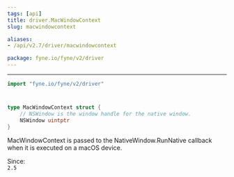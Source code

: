 ```yaml
---
tags: [api]
title: driver.MacWindowContext
slug: macwindowcontext

aliases:
- /api/v2.7/driver/macwindowcontext

package: fyne.io/fyne/v2/driver
---
```



---
```go
import "fyne.io/fyne/v2/driver"
```

#

###

```go
type MacWindowContext struct {
	// NSWindow is the window handle for the native window.
	NSWindow uintptr
}
```

MacWindowContext is passed to the NativeWindow.RunNative callback when it is executed on a macOS device.


<div class="since">Since: <code>
2.5</code></div>
